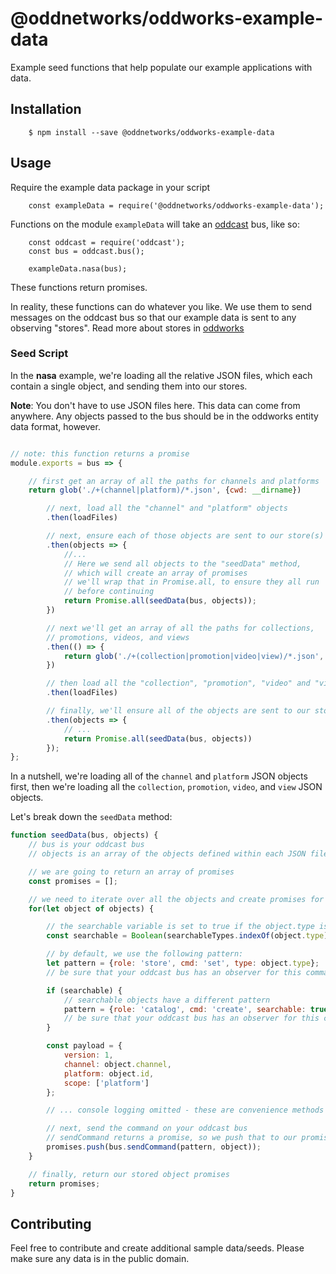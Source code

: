 # @oddnetworks/oddworks-example-data

Example seed functions that help populate our example applications with data.

## Installation

		$ npm install --save @oddnetworks/oddworks-example-data

## Usage

Require the example data package in your script

		const exampleData = require('@oddnetworks/oddworks-example-data');

Functions on the module `exampleData` will take an [oddcast](https://github.com/oddnetworks/oddcast) bus, like so:

		const oddcast = require('oddcast');
		const bus = oddcast.bus();

		exampleData.nasa(bus);

These functions return promises.

In reality, these functions can do whatever you like. We use them to send messages on the oddcast bus so that our example data is sent to any observing "stores". Read more about stores in [oddworks](https://github.com/oddnetworks/oddworks)

### Seed Script

In the __nasa__ example, we're loading all the relative JSON files, which each contain a single object, and sending them into our stores.

__Note__: You don't have to use JSON files here. This data can come from anywhere. Any objects passed to the bus should be in the oddworks entity data format, however.

```js

// note: this function returns a promise
module.exports = bus => {

	// first get an array of all the paths for channels and platforms
	return glob('./+(channel|platform)/*.json', {cwd: __dirname})

		// next, load all the "channel" and "platform" objects
		.then(loadFiles)

		// next, ensure each of those objects are sent to our store(s)
		.then(objects => {
			//...
			// Here we send all objects to the "seedData" method,
			// which will create an array of promises
			// we'll wrap that in Promise.all, to ensure they all run
			// before continuing
			return Promise.all(seedData(bus, objects));
		})

		// next we'll get an array of all the paths for collections,
		// promotions, videos, and views
		.then(() => {
			return glob('./+(collection|promotion|video|view)/*.json', {cwd: __dirname});
		})

		// then load all the "collection", "promotion", "video" and "view" objects
		.then(loadFiles)

		// finally, we'll ensure all of the objects are sent to our store(e)
		.then(objects => {
			// ...
			return Promise.all(seedData(bus, objects))
		});
};
```

In a nutshell, we're loading all of the `channel` and `platform` JSON objects first, then we're loading all the `collection`, `promotion`, `video`, and `view` JSON objects.

Let's break down the `seedData` method:

```js
function seedData(bus, objects) {
	// bus is your oddcast bus
	// objects is an array of the objects defined within each JSON file

	// we are going to return an array of promises
	const promises = [];

	// we need to iterate over all the objects and create promises for each
	for(let object of objects) {

		// the searchable variable is set to true if the object.type is one of the searchableTypes
		const searchable = Boolean(searchableTypes.indexOf(object.type) + 1);

		// by default, we use the following pattern:
		let pattern = {role: 'store', cmd: 'set', type: object.type};
		// be sure that your oddcast bus has an observer for this command pattern

		if (searchable) {
			// searchable objects have a different pattern
			pattern = {role: 'catalog', cmd: 'create', searchable: true};
			// be sure that your oddcast bus has an observer for this command pattern
		}

		const payload = {
			version: 1,
			channel: object.channel,
			platform: object.id,
			scope: ['platform']
		};

		// ... console logging omitted - these are convenience methods

		// next, send the command on your oddcast bus
		// sendCommand returns a promise, so we push that to our promises array
		promises.push(bus.sendCommand(pattern, object));
	}

	// finally, return our stored object promises
	return promises;
}
```

## Contributing

Feel free to contribute and create additional sample data/seeds. Please make sure any data is in the public domain.
